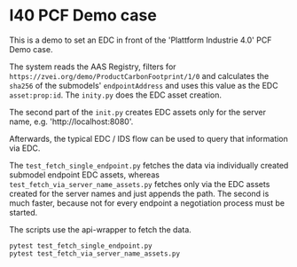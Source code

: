 # I40 PCF Demo case

This is a demo to set an EDC in front of the 'Plattform Industrie 4.0' PCF Demo case.

The system reads the AAS Registry, filters for `https://zvei.org/demo/ProductCarbonFootprint/1/0`
and calculates the `sha256` of the submodels' `endpointAddress` and uses this value as the
EDC `asset:prop:id`. The `inity.py` does the EDC asset creation.

The second part of the `init.py` creates EDC assets only for the server name, e.g. 'http://localhost:8080'.

Afterwards, the typical EDC / IDS flow can be used to query that information via EDC.

The `test_fetch_single_endpoint.py` fetches the data via individually created submodel endpoint EDC assets, whereas `test_fetch_via_server_name_assets.py` fetches only via the EDC assets created for the server names and just appends the path. The second is much faster, because not for every endpoint a negotiation process must be started.

The scripts use the api-wrapper to fetch the data.

```
pytest test_fetch_single_endpoint.py
pytest test_fetch_via_server_name_assets.py

```

